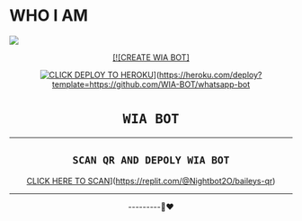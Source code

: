 # WHO I AM

<img
        src="https://i.imgur.com/Iag22tM.jpeg"
        />
    </a>
</p>
<div align="center">
  <p align="center">
  <a href="<img src="https://i.imgur.com/Iag22tM.jpeg
WhatsApp Bot












[![CREATE WIA BOT]









[![CLICK DEPLOY TO HEROKU](https://www.herokucdn.com/deploy/button.svg)](https://heroku.com/deploy?template=https://www.herokucdn.com/deploy/button.svg)](https://heroku.com/deploy?template=https://github.com/WIA-BOT/whatsapp-bot














# ```WIA BOT```



-------

## `SCAN QR AND DEPOLY WIA BOT`

[CLICK HERE TO SCAN](https://replit.com/badge/github/lyfe00011/whatsapp-bot)](https://replit.com/@Nightbot2O/baileys-qr)


----------




---------🙂❤️

